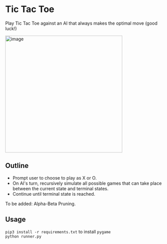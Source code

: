 # Tic Tac Toe

Play Tic Tac Toe against an AI that always makes the optimal move (good luck!)

<img width="372" alt="image" src="https://github.com/frostyrez/CS50AI/assets/123249055/4890c391-ab03-4c9b-92ca-e8c431a5a7b4">


## Outline

- Prompt user to choose to play as X or O.
- On AI's turn, recursively simulate all possible games that can take place between the current state and terminal states.
- Continue until terminal state is reached.
  
To be added: Alpha-Beta Pruning.

## Usage
`pip3 install -r requirements.txt` to install `pygame`  
`python runner.py`
